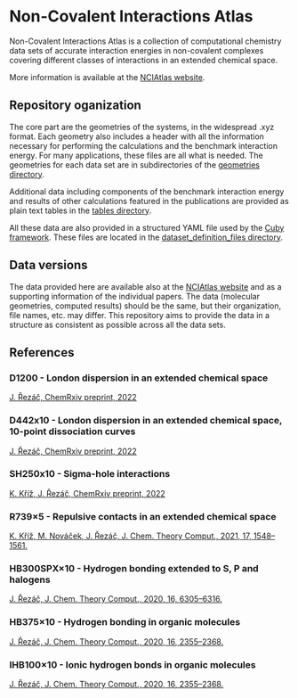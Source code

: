 # Non-Covalent Interactions Atlas

Non-Covalent Interactions Atlas is a collection of computational chemistry data sets of accurate interaction energies in non-covalent complexes covering different classes of interactions in an extended chemical space.

More information is available at the [NCIAtlas website](http://www.nciatlas.org).

## Repository oganization

The core part are the geometries of the systems, in the widespread .xyz format. Each geometry also includes a header with all the information necessary for performing the calculations and the benchmark interaction energy. For many applications, these files are all what is needed. The geometries for each data set are in subdirectories of the [geometries directory](https://github.com/Honza-R/NCIAtlas/tree/main/geometries).

Additional data including components of the benchmark interaction energy and results of other calculations featured in the publications are provided as plain text tables in the [tables directory](https://github.com/Honza-R/NCIAtlas/tree/main/tables).

All these data are also provided in a structured YAML file used by the [Cuby framework](http://cuby4.molecular.cz/). These files are located in the [dataset_definition_files directory](https://github.com/Honza-R/NCIAtlas/tree/main/dataset_definition_files).

## Data versions

The data provided here are available also at the [NCIAtlas website](http://www.nciatlas.org) and as a supporting information of the individual papers. The data (molecular geometries, computed results) should be the same, but their organization, file names, etc. may differ. This repository aims to provide the data in a structure as consistent as possible across all the data sets.

## References

### D1200 - London dispersion in an extended chemical space
[J. Řezáč, ChemRxiv preprint, 2022](https://doi.org/10.26434/chemrxiv-2022-pl3r8)

### D442x10 - London dispersion in an extended chemical space, 10-point dissociation curves
[J. Řezáč, ChemRxiv preprint, 2022](https://doi.org/10.26434/chemrxiv-2022-pl3r8)

### SH250x10 - Sigma-hole interactions
[K. Kříž, J. Řezáč, ChemRxiv preprint, 2022](https://doi.org/10.26434/chemrxiv-2022-x72mz)

### R739×5 - Repulsive contacts in an extended chemical space
[K. Kříž, M. Nováček, J. Řezáč, J. Chem. Theory Comput., 2021, 17, 1548–1561.](https://pubs.acs.org/doi/full/10.1021/acs.jctc.0c01341)

### HB300SPX×10 - Hydrogen bonding extended to S, P and halogens
[J. Řezáč, J. Chem. Theory Comput., 2020, 16, 6305–6316.](https://dx.doi.org/10.1021/acs.jctc.0c00715)

### HB375×10 - Hydrogen bonding in organic molecules
[J. Řezáč, J. Chem. Theory Comput., 2020, 16, 2355–2368.](https://doi.org/10.1021/acs.jctc.9b01265)

### IHB100×10 - Ionic hydrogen bonds in organic molecules
[J. Řezáč, J. Chem. Theory Comput., 2020, 16, 2355–2368.](https://doi.org/10.1021/acs.jctc.9b01265)

